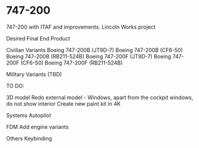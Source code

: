 # 747-200
747-200 with ITAF and improvements. Lincoln Works project

Desired Final End Product

Civilian Variants
Boeing 747-200B (JT9D-7)
Boeing 747-200B (CF6-50)
Boeing 747-200B (RB211-524B)
Boeing 747-200F (JT9D-7)
Boeing 747-200F (CF6-50)
Boeing 747-200F (RB211-524B)

Military Variants (TBD)

TO DO:

3D model
Redo external model
     - Windows, apart from the cockpit windows, do not show interior
Create new paint kit in 4K

Systems
Autopilot

FDM
Add engine variants

Others
Keybinding
